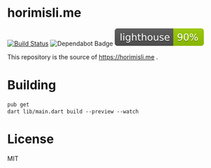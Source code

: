 # horimisli.me
[![Build Status](https://github.com/horimislime/horimisli.me/workflows/CI/badge.svg)](https://github.com/horimislime/horimisli.me) ![Dependabot Badge](https://api.dependabot.com/badges/status?host=github&repo=horimislime/horimisli.me) ![Lighthouse CI](.assets/lighthouse.svg)

This repository is the source of https://horimisli.me .

# Building

```
pub get
dart lib/main.dart build --preview --watch
```

# License
MIT
